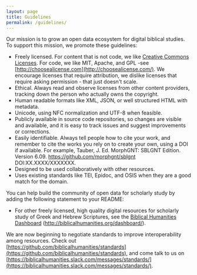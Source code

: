 ```yaml
---
layout: page
title: Guidelines
permalink: /guidelines/
---
```

Our mission is to grow an open data ecosystem for digital biblical studies. To support this mission, we promote these guidelines:

- Freely licensed. For content that is not code, we like [Creative Commons Licenses](http://creativecommons.org/choose/).  For code, we like MIT, Apache, and GPL -see [http://choosealicense.com](http://choosealicense.com/).  We encourage licenses that require attribution, we dislike licenses that require asking permission - that just doesn't scale.
- Ethical.  Always read and observe licenses from other content providers, tracking down the person who actually owns the copyright.
- Human readable formats like XML, JSON, or well structured HTML with metadata.
- Unicode, using NFC normalization and UTF-8 when feasible.
- Publicly available in source code repositories, so changes are visible and available, and it is easy to track issues and suggest improvements or corrections.
- Easily identifiable. Always tell people how to cite your work, and remember to cite the works you rely on to create your own, using a DOI if available. For example,
  Tauber, J. Ed. MorphGNT: SBLGNT Edition. Version 6.09. https://github.com/morphgnt/sblgnt DOI:XX.XXXX/XXXXXXX.
- Designed to be used collaboratively with other resources.
- Uses existing standards like TEI, Epidoc, and OSIS when they are a good match for the domain.

You can help build the community of open data for scholarly study by adding the following statement to your README:

- For other freely licensed, high quality digital resources for scholarly study of Greek and Hebrew Scriptures, see the [Biblical Humanities Dashboard](http://biblicalhumanities.org/dashboard/) (http://biblicalhumanities.org/dashboard/).

We are now beginning to negotiate standards to improve interoperability among resources.  Check out [https://github.com/biblicalhumanities/standards](https://github.com/biblicalhumanities/standards), and come talk to us on [https://biblicalhumanities.slack.com/messages/standards/](https://biblicalhumanities.slack.com/messages/standards/).
